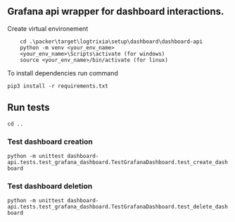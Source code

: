## Grafana api wrapper for dashboard interactions.

Create virtual environement

``` 
    cd .\packer\target\logtrixia\setup\dashboard\dashboard-api 
    python -m venv <your_env_name>
    <your_env_name>\Scripts\activate (for windows)
    source <your_env_name>/bin/activate (for linux) 
```

To install dependencies run command

```pip3 install -r requirements.txt```

## Run tests
``` cd .. ```

### Test dashboard creation
``` python -m unittest dashboard-api.tests.test_grafana_dashboard.TestGrafanaDashboard.test_create_dashboard ```

### Test dashboard deletion
``` python -m unittest dashboard-api.tests.test_grafana_dashboard.TestGrafanaDashboard.test_delete_dashboard ```